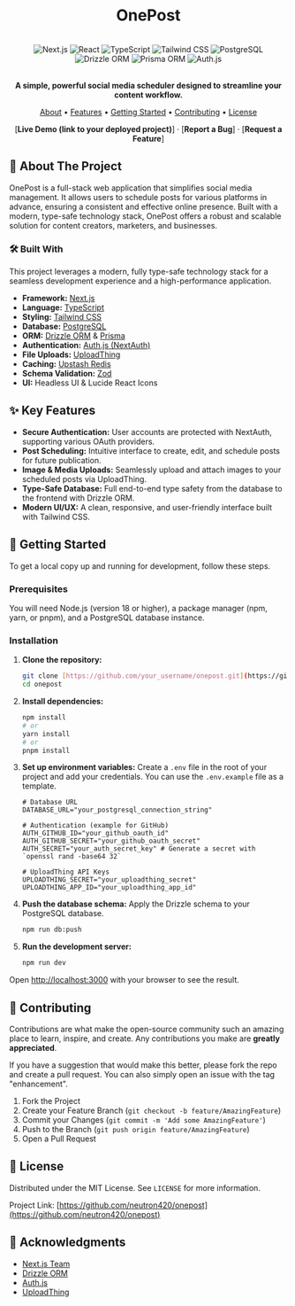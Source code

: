 <div align="center">

# OnePost 

<br/>

<div>
  <img src="https://img.shields.io/badge/Next.js-14-black?style=for-the-badge&logo=next.js&logoColor=white" alt="Next.js">
  <img src="https://img.shields.io/badge/React-18-61DAFB?style=for-the-badge&logo=react&logoColor=black" alt="React">
  <img src="https://img.shields.io/badge/TypeScript-5-blue?style=for-the-badge&logo=typescript&logoColor=white" alt="TypeScript">
  <img src="https://img.shields.io/badge/Tailwind_CSS-3-38B2AC?style=for-the-badge&logo=tailwind-css&logoColor=white" alt="Tailwind CSS">
  <img src="https://img.shields.io/badge/PostgreSQL-14.5-336791?style=for-the-badge&logo=postgresql&logoColor=white" alt="PostgreSQL">
  <img src="https://img.shields.io/badge/Drizzle-ORM-C5F74F?style=for-the-badge&logo=drizzle&logoColor=black" alt="Drizzle ORM">
  <img src="https://img.shields.io/badge/Prisma-ORM-2D3748?style=for-the-badge&logo=prisma&logoColor=white" alt="Prisma ORM">
  <img src="https://img.shields.io/badge/Auth.js-NextAuth-222?style=for-the-badge&logo=auth.js&logoColor=white" alt="Auth.js">
</div>

<br/>

**A simple, powerful social media scheduler designed to streamline your content workflow.**

<p>
  <a href="#-about-the-project">About</a> •
  <a href="#-key-features">Features</a> •
  <a href="#-getting-started">Getting Started</a> •
  <a href="#-contributing">Contributing</a> •
  <a href="#-license">License</a>
</p>

[**Live Demo (link to your deployed project)**] · [**Report a Bug**] · [**Request a Feature**]

</div>

## 🌟 About The Project

OnePost is a full-stack web application that simplifies social media management. It allows users to schedule posts for various platforms in advance, ensuring a consistent and effective online presence. Built with a modern, type-safe technology stack, OnePost offers a robust and scalable solution for content creators, marketers, and businesses.

### 🛠️ Built With

This project leverages a modern, fully type-safe technology stack for a seamless development experience and a high-performance application.

* **Framework:** [Next.js](https://nextjs.org/)
* **Language:** [TypeScript](https://www.typescriptlang.org/)
* **Styling:** [Tailwind CSS](https://tailwindcss.com/)
* **Database:** [PostgreSQL](https://www.postgresql.org/)
* **ORM:** [Drizzle ORM](https://orm.drizzle.team/) & [Prisma](https://www.prisma.io/)
* **Authentication:** [Auth.js (NextAuth)](https://authjs.dev/)
* **File Uploads:** [UploadThing](https://uploadthing.com/)
* **Caching:** [Upstash Redis](https://upstash.com/)
* **Schema Validation:** [Zod](https://zod.dev/)
* **UI:** Headless UI & Lucide React Icons

## ✨ Key Features

* **Secure Authentication:** User accounts are protected with NextAuth, supporting various OAuth providers.
* **Post Scheduling:** Intuitive interface to create, edit, and schedule posts for future publication.
* **Image & Media Uploads:** Seamlessly upload and attach images to your scheduled posts via UploadThing.
* **Type-Safe Database:** Full end-to-end type safety from the database to the frontend with Drizzle ORM.
* **Modern UI/UX:** A clean, responsive, and user-friendly interface built with Tailwind CSS.

## 🚀 Getting Started

To get a local copy up and running for development, follow these steps.

### Prerequisites

You will need Node.js (version 18 or higher), a package manager (npm, yarn, or pnpm), and a PostgreSQL database instance.

### Installation

1.  **Clone the repository:**
    ```sh
    git clone [https://github.com/your_username/onepost.git](https://github.com/your_username/onepost.git)
    cd onepost
    ```

2.  **Install dependencies:**
    ```sh
    npm install
    # or
    yarn install
    # or
    pnpm install
    ```

3.  **Set up environment variables:**
    Create a `.env` file in the root of your project and add your credentials. You can use the `.env.example` file as a template.

    ```env
    # Database URL
    DATABASE_URL="your_postgresql_connection_string"

    # Authentication (example for GitHub)
    AUTH_GITHUB_ID="your_github_oauth_id"
    AUTH_GITHUB_SECRET="your_github_oauth_secret"
    AUTH_SECRET="your_auth_secret_key" # Generate a secret with `openssl rand -base64 32`

    # UploadThing API Keys
    UPLOADTHING_SECRET="your_uploadthing_secret"
    UPLOADTHING_APP_ID="your_uploadthing_app_id"
    ```

4.  **Push the database schema:**
    Apply the Drizzle schema to your PostgreSQL database.
    ```bash
    npm run db:push
    ```

5.  **Run the development server:**
    ```bash
    npm run dev
    ```

Open [http://localhost:3000](http://localhost:3000) with your browser to see the result.

## 🤝 Contributing

Contributions are what make the open-source community such an amazing place to learn, inspire, and create. Any contributions you make are **greatly appreciated**.

If you have a suggestion that would make this better, please fork the repo and create a pull request. You can also simply open an issue with the tag "enhancement".

1.  Fork the Project
2.  Create your Feature Branch (`git checkout -b feature/AmazingFeature`)
3.  Commit your Changes (`git commit -m 'Add some AmazingFeature'`)
4.  Push to the Branch (`git push origin feature/AmazingFeature`)
5.  Open a Pull Request

## 📜 License

Distributed under the MIT License. See `LICENSE` for more information.

Project Link: [https://github.com/neutron420/onepost](https://github.com/neutron420/onepost)

## 🙏 Acknowledgments

* [Next.js Team](https://vercel.com/)
* [Drizzle ORM](https://orm.drizzle.team/)
* [Auth.js](https://authjs.dev/)
* [UploadThing](https://uploadthing.com/)
